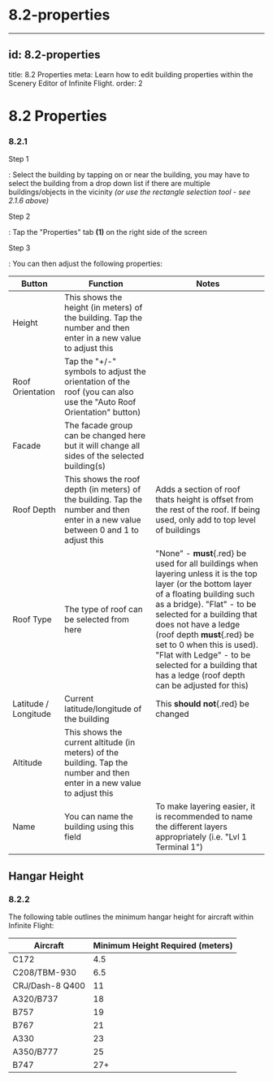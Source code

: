 # 8.2-properties

---

## id: 8.2-properties
title: 8.2 Properties
meta: Learn how to edit building properties within the Scenery Editor of Infinite Flight.
order: 2

# 8.2 Properties

### 8.2.1

Step 1

: Select the building by tapping on or near the building, you may have to select the building from a drop down list if there are multiple buildings/objects in the vicinity *(or use the rectangle selection tool - see 2.1.6 above)*

Step 2

: Tap the "Properties" tab **(1)** on the right side of the screen

Step 3

: You can then adjust the following properties:

| **Button**           | **Function**                                                                                                                       | **Notes**                                                                                                                                                                                                                                                                                                                                                                                       |
| -------------------- | ---------------------------------------------------------------------------------------------------------------------------------- | ----------------------------------------------------------------------------------------------------------------------------------------------------------------------------------------------------------------------------------------------------------------------------------------------------------------------------------------------------------------------------------------------- |
| Height               | This shows the height (in meters) of the building. Tap the number and then enter in a new value to adjust this                     |                                                                                                                                                                                                                                                                                                                                                                                                 |
| Roof Orientation     | Tap the "+/-" symbols to adjust the orientation of the roof (you can also use the "Auto Roof Orientation" button)                  |                                                                                                                                                                                                                                                                                                                                                                                                 |
| Facade               | The facade group can be changed here but it will change all sides of the selected building(s)                                      |                                                                                                                                                                                                                                                                                                                                                                                                 |
| Roof Depth           | This shows the roof depth (in meters) of the building. Tap the number and then enter in a new value between 0 and 1 to adjust this | Adds a section of roof thats height is offset from the rest of the roof. If being used, only add to top level of buildings                                                                                                                                                                                                                                                                      |
| Roof Type            | The type of roof can be selected from here                                                                                         | "None" - **must**{.red} be used for all buildings when layering unless it is the top layer (or the bottom layer of a floating building such as a bridge). "Flat" - to be selected for a building that does not have a ledge (roof depth **must**{.red} be set to 0 when this is used). "Flat with Ledge" - to be selected for a building that has a ledge (roof depth can be adjusted for this) |
| Latitude / Longitude | Current latitude/longitude of the building                                                                                         | This **should not**{.red} be changed                                                                                                                                                                                                                                                                                                                                                            |
| Altitude             | This shows the current altitude (in meters) of the building. Tap the number and then enter in a new value to adjust this           |                                                                                                                                                                                                                                                                                                                                                                                                 |
| Name                 | You can name the building using this field                                                                                         | To make layering easier, it is recommended to name the different layers appropriately (i.e. "Lvl 1 Terminal 1")                                                                                                                                                                                                                                                                                 |

## Hangar Height

### 8.2.2

The following table outlines the minimum hangar height for aircraft within Infinite Flight:

| **Aircraft**    | **Minimum Height Required (meters)** |
| --------------- | ------------------------------------ |
| C172            | 4.5                                  |
| C208/TBM-930    | 6.5                                  |
| CRJ/Dash-8 Q400 | 11                                   |
| A320/B737       | 18                                   |
| B757            | 19                                   |
| B767            | 21                                   |
| A330            | 23                                   |
| A350/B777       | 25                                   |
| B747            | 27+                                  |

